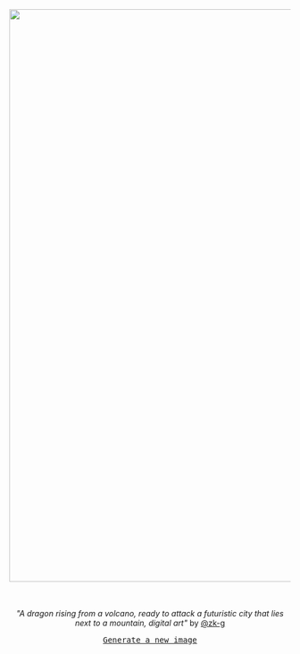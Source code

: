 
<div align="center">
  <a href="https://raw.githubusercontent.com/zk-g/zk-g/main/images/49.png"><img src="https://raw.githubusercontent.com/zk-g/zk-g/main/images/49.png" width="1024px"></a>
  <br>
  <br>
  <br>
  <p class="has-text-grey"><i>"A dragon rising from a volcano, ready to attack a futuristic city that lies next to a mountain, digital art"</i> by <a href="https://github.com/zk-g" target="_blank">@zk-g</a></p>
  <p><samp><a href="https://github.com/zk-g/zk-g/issues/new/choose">Generate a new image</a></samp></p>
</div>
